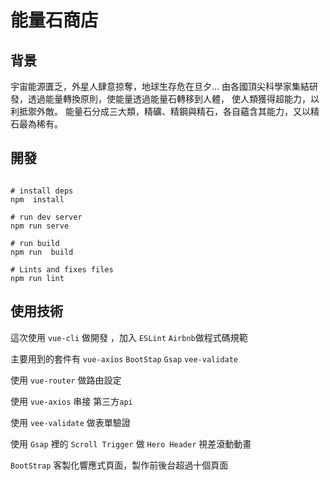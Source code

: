 # 能量石商店

## 背景

宇宙能源匱乏，外星人肆意掠奪，地球生存危在旦夕…
由各國頂尖科學家集結研發，透過能量轉換原則，使能量透過能量石轉移到人體，
使人類獲得超能力，以利抵禦外敵。
能量石分成三大類，精礦、精鋼與精石，各自蘊含其能力，又以精石最為稀有。

## 開發

```

# install deps
npm  install

# run dev server
npm run serve

# run build
npm run  build

# Lints and fixes files
npm run lint

```

## 使用技術

這次使用 `vue-cli` 做開發 ，加入 `ESLint` `Airbnb`做程式碼規範

主要用到的套件有 `vue-axios` `BootStap` `Gsap` `vee-validate`

使用 `vue-router` 做路由設定 

使用 `vue-axios` 串接 第三方`api`

使用 `vee-validate` 做表單驗證

使用 `Gsap` 裡的 `Scroll Trigger` 做 `Hero Header` 視差滾動動畫

`BootStrap` 客製化響應式頁面，製作前後台超過十個頁面



